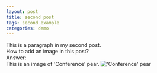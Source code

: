 ```yaml
---
layout: post
title: second post
tags: second example
categories: demo
---
```

This is a paragraph in my second post.  
How to add an image in this post?  
Answer:  
This is an image of 'Conference' pear. !['Conference' pear](https://plantura.garden/uk/wp-content/uploads/sites/2/2021/06/conference-pear-variety-1024x682.jpg)
